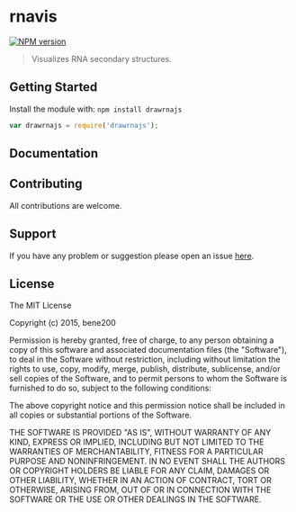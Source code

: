 # rnavis

[![NPM version](http://img.shields.io/npm/v/drawrnajs.svg)](https://www.npmjs.org/package/drawrnajs) 

> Visualizes RNA secondary structures.

## Getting Started
Install the module with: `npm install drawrnajs`

```javascript
var drawrnajs = require('drawrnajs');
```

## Documentation


## Contributing

All contributions are welcome.

## Support

If you have any problem or suggestion please open an issue [here](https://github.com/bene200/drawrnajs/issues).

## License 

The MIT License

Copyright (c) 2015, bene200

Permission is hereby granted, free of charge, to any person
obtaining a copy of this software and associated documentation
files (the "Software"), to deal in the Software without
restriction, including without limitation the rights to use,
copy, modify, merge, publish, distribute, sublicense, and/or sell
copies of the Software, and to permit persons to whom the
Software is furnished to do so, subject to the following
conditions:

The above copyright notice and this permission notice shall be
included in all copies or substantial portions of the Software.

THE SOFTWARE IS PROVIDED "AS IS", WITHOUT WARRANTY OF ANY KIND,
EXPRESS OR IMPLIED, INCLUDING BUT NOT LIMITED TO THE WARRANTIES
OF MERCHANTABILITY, FITNESS FOR A PARTICULAR PURPOSE AND
NONINFRINGEMENT. IN NO EVENT SHALL THE AUTHORS OR COPYRIGHT
HOLDERS BE LIABLE FOR ANY CLAIM, DAMAGES OR OTHER LIABILITY,
WHETHER IN AN ACTION OF CONTRACT, TORT OR OTHERWISE, ARISING
FROM, OUT OF OR IN CONNECTION WITH THE SOFTWARE OR THE USE OR
OTHER DEALINGS IN THE SOFTWARE.
